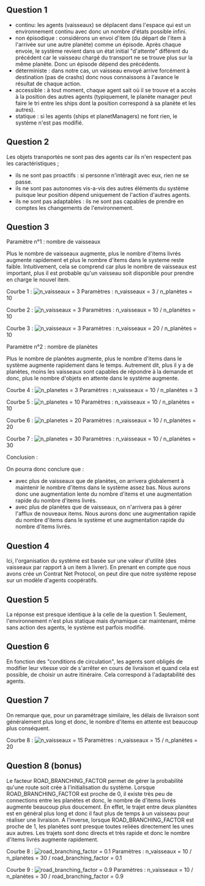 ## Question 1
- continu: les agents (vaisseaux) se déplacent dans l'espace qui est un environnement continu avec donc un nombre d'états possible infini.
- non épisodique : considérons un envoi d'item (du départ de l'item à l'arrivée sur une autre planète) comme un épisode. Après chaque envoie, le système revient dans un état initial "d'attente" différent du précédent car le vaisseau chargé du transport ne se trouve plus sur la même planète. Donc un épisode dépend des précédents.
- déterministe : dans notre cas, un vaisseau envoyé arrive forcément à destination (pas de crashs) donc nous connaissons à l'avance le résultat de chaque action.
- accessible : à tout moment, chaque agent sait où il se trouve et a accès à la position des autres agents (typiquement, le planète manager peut faire le tri entre les ships dont la position correspond à sa planète et les autres).
- statique : si les agents (ships et planetManagers) ne font rien, le système n'est pas modifié.


## Question 2
Les objets transportés ne sont pas des agents car ils n'en respectent pas les caractéristiques ;
- ils ne sont pas proactifs : si personne n'intéragit avec eux, rien ne se passe.
- ils ne sont pas autonomes vis-a-vis des autres éléments du système puisque leur position dépend uniquement de l'action d'autres agents.
- ils ne sont pas adaptables : ils ne sont pas capables de prendre en comptes les changements de l'environnement.


## Question 3

Paramètre n°1 : nombre de vaisseaux

Plus le nombre de vaisseaux augmente, plus le nombre d'items livrés augmente rapidement et plus le nombre d'items dans le systeme reste faible. Intuitivement, cela se comprend car plus le nombre de vaisseaux est important, plus il est probable qu'un vaisseau soit disponible pour prendre en charge le nouvel item.

Courbe 1 :
![n_vaisseaux = 3](p1_3_navettes.png)
Paramètres : n_vaisseaux = 3 / n_planètes = 10

Courbe 2 :
![n_vaisseaux = 3](p1_10_navettes.png)
Paramètres : n_vaisseaux = 10 / n_planètes = 10

Courbe 3 :
![n_vaisseaux = 3](p1_20_navettes.png)
Paramètres : n_vaisseaux = 20 / n_planètes = 10


Paramètre n°2 : nombre de planètes

Plus le nombre de planètes augmente, plus le nombre d'items dans le système augmente rapidement dans le temps. Autrement dit, plus il y a de planètes, moins les vaisseaux sont capables de répondre à la demande et donc, plus le nombre d'objets en attente dans le système augmente.

Courbe 4 :
![n_planetes = 3](p1_3_planetes.png)
Paramètres : n_vaisseaux = 10 / n_planètes = 3

Courbe 5 :
![n_planetes = 10](p1_10_planetes.png)
Paramètres : n_vaisseaux = 10 / n_planètes = 10

Courbe 6 :
![n_planetes = 20](p1_20_planetes.png)
Paramètres : n_vaisseaux = 10 / n_planètes = 20

Courbe 7 :
![n_planetes = 30](p1_30_planetes.png)
Paramètres : n_vaisseaux = 10 / n_planètes = 30


Conclusion : 

On pourra donc conclure que :
- avec plus de vaisseaux que de planètes, on arrivera globalement à maintenir le nombre d'items dans le système assez bas. Nous aurons donc une augmentation lente du nombre d'items et une augmentation rapide du nombre d'items livrés.
- avec plus de planètes que de vaisseaux, on n'arrivera pas à gérer l'afflux de nouveaux items. Nous aurons donc une augmentation rapide du nombre d'items dans le système et une augmentation rapide du nombre d'items livrés.


## Question 4

Ici, l'organisation du système est basée sur une valeur d'utilité (des vaisseaux par rapport à un item à livrer). En prenant en compte que nous avons crée un Contrat Net Protocol, on peut dire que notre système repose sur un modèle d'agents coopératifs. 

## Question 5
La réponse est presque identique à la celle de la question 1. Seulement, l'environnement n'est plus statique mais dynamique car maintenant, même sans action des agents, le système est parfois modifié.


## Question 6
En fonction des "conditions de circulation", les agents sont obligés de modifier leur vitesse voir de s'arrêter en cours de livraison et quand cela est possible, de choisir un autre itinéraire. Cela correspond à l'adaptabilité des agents.


## Question 7
On remarque que, pour un paramétrage similaire, les délais de livraison sont généralement plus long et donc, le nombre d'items en attente est beaucoup plus conséquent. 

Courbe 8 :
![n_vaisseaux = 15](p2.png)
Paramètres : n_vaisseaux = 15 / n_planètes = 20


## Question 8 (bonus)

Le facteur ROAD_BRANCHING_FACTOR permet de gérer la probabilité qu'une route soit crée à l'initialisation du système. Lorsque ROAD_BRANCHING_FACTOR est proche de 0, il existe très peu de connections entre les planètes et donc, le nombre de d'items livrés augmente beaucoup plus doucement. En effet, le trajet entre deux planètes est en général plus long et donc il faut plus de temps à un vaisseau pour réaliser une livraison. A l'inverse, lorsque ROAD_BRANCHING_FACTOR est proche de 1, les planètes sont presque toutes reliées directement les unes aux autres. Les trajets sont donc directs et très rapide et donc le nombre d'items livrés augmente rapidement. 

Courbe 8 :
![road_branching_factor = 0.1](few_connections_graph.png)
Paramètres : n_vaisseaux = 10 / n_planètes = 30 / road_branching_factor = 0.1

Courbe 9 :
![road_branching_factor = 0.9](many_connections_graph.png)
Paramètres : n_vaisseaux = 10 / n_planètes = 30 / road_branching_factor = 0.9
